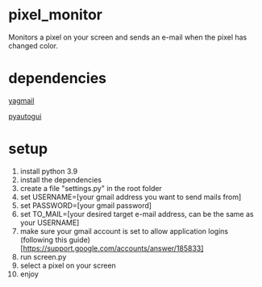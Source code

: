 # pixel_monitor
Monitors a pixel on your screen and sends an e-mail when the pixel has changed color.

# dependencies
[yagmail](https://pypi.org/project/yagmail/)

[pyautogui](https://pyautogui.readthedocs.io/en/latest)

# setup
1. install python 3.9
2. install the dependencies
3. create a file "settings.py" in the root folder
4. set USERNAME=[your gmail address you want to send mails from]
5. set PASSWORD=[your gmail password]
6. set TO_MAIL=[your desired target e-mail address, can be the same as your USERNAME]
7. make sure your gmail account is set to allow application logins (following this guide)[https://support.google.com/accounts/answer/185833]  
8. run screen.py
9. select a pixel on your screen
10. enjoy


